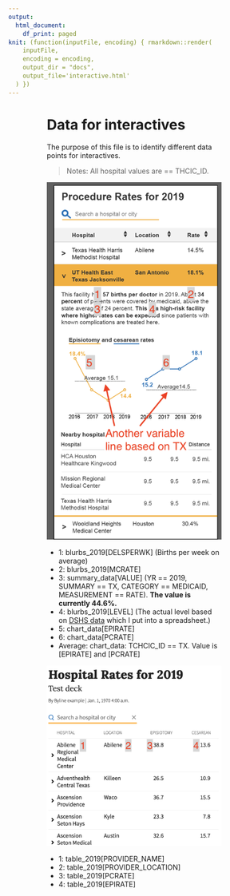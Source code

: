 ```yaml
---
output:
  html_document:
    df_print: paged
knit: (function(inputFile, encoding) { rmarkdown::render(
    inputFile,
    encoding = encoding,
    output_dir = "docs",
    output_file='interactive.html'
  ) })
---
```


<div class="page">

# Data for interactives

The purpose of this file is to identify different data points for interactives.

> Notes: All hospital values are == THCIC_ID.

<img src="resources/thcic_mockup_marked_v2.png" width="350">

- 1: blurbs_2019[DELSPERWK] (Births per week on average)
- 2: blurbs_2019[MCRATE]
- 3: summary_data[VALUE] (YR == 2019, SUMMARY == TX, CATEGORY == MEDICAID, MEASUREMENT == RATE). **The value is currently 44.6%.**
- 4: blurbs_2019[LEVEL] (The actual level based on [DSHS data](https://www.dshs.texas.gov/emstraumasystems/maternalfacilities.aspx) which I put into a spreadsheet.)
- 5: chart_data[EPIRATE]
- 6: chart_data[PCRATE]
- Average: chart_data: TCHCIC_ID == TX. Value is [EPIRATE] and [PCRATE]

<img src="resources/thcic_mockup_table_marked.png" width="350">

- 1: table_2019[PROVIDER_NAME]
- 2: table_2019[PROVIDER_LOCATION]
- 3: table_2019[PCRATE]
- 4: table_2019[EPIRATE]


</div>

<style>
  .page {
  max-width: 350px;
  margin-left: auto;
  margin-right:auto;
  }
</style>

